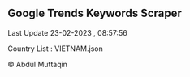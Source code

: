 

## Google Trends Keywords Scraper 
 
Last Update 23-02-2023 , 08:57:56

Country List :
VIETNAM.json



© Abdul Muttaqin 
